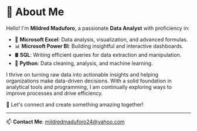 # 👋 About Me

Hello! I'm **Mildred Maduforo**, a passionate **Data Analyst** with proficiency in:

- 🧮 **Microsoft Excel**: Data analysis, visualization, and advanced formulas.
- 📊 **Microsoft Power BI**: Building insightful and interactive dashboards.
- 🛢️ **SQL**: Writing efficient queries for data extraction and manipulation.
- 🐍 **Python**: Data cleaning, analysis, and machine learning.

I thrive on turning raw data into actionable insights and helping organizations make data-driven decisions. With a solid foundation in analytical tools and programming, I am continually exploring ways to improve processes and drive efficiency.

🚀 Let's connect and create something amazing together!

---
📫 **Contact Me**: mildredmaduforo24@yahoo.com
